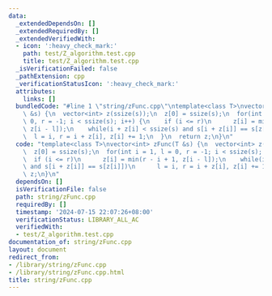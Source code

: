 ```yaml
---
data:
  _extendedDependsOn: []
  _extendedRequiredBy: []
  _extendedVerifiedWith:
  - icon: ':heavy_check_mark:'
    path: test/Z_algorithm.test.cpp
    title: test/Z_algorithm.test.cpp
  _isVerificationFailed: false
  _pathExtension: cpp
  _verificationStatusIcon: ':heavy_check_mark:'
  attributes:
    links: []
  bundledCode: "#line 1 \"string/zFunc.cpp\"\ntemplate<class T>\nvector<int> zFunc(T\
    \ &s) {\n  vector<int> z(ssize(s));\n  z[0] = ssize(s);\n  for(int i = 1, l =\
    \ 0, r = -1; i < ssize(s); i++) {\n    if (i <= r)\n      z[i] = min(r - i + 1,\
    \ z[i - l]);\n    while(i + z[i] < ssize(s) and s[i + z[i]] == s[z[i]])\n    \
    \  l = i, r = i + z[i], z[i] += 1;\n  }\n  return z;\n}\n"
  code: "template<class T>\nvector<int> zFunc(T &s) {\n  vector<int> z(ssize(s));\n\
    \  z[0] = ssize(s);\n  for(int i = 1, l = 0, r = -1; i < ssize(s); i++) {\n  \
    \  if (i <= r)\n      z[i] = min(r - i + 1, z[i - l]);\n    while(i + z[i] < ssize(s)\
    \ and s[i + z[i]] == s[z[i]])\n      l = i, r = i + z[i], z[i] += 1;\n  }\n  return\
    \ z;\n}\n"
  dependsOn: []
  isVerificationFile: false
  path: string/zFunc.cpp
  requiredBy: []
  timestamp: '2024-07-15 22:07:26+08:00'
  verificationStatus: LIBRARY_ALL_AC
  verifiedWith:
  - test/Z_algorithm.test.cpp
documentation_of: string/zFunc.cpp
layout: document
redirect_from:
- /library/string/zFunc.cpp
- /library/string/zFunc.cpp.html
title: string/zFunc.cpp
---
```


